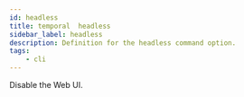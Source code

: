 ```yaml
---
id: headless
title: temporal  headless
sidebar_label: headless
description: Definition for the headless command option.
tags:
	- cli
---
```

Disable the Web UI.
